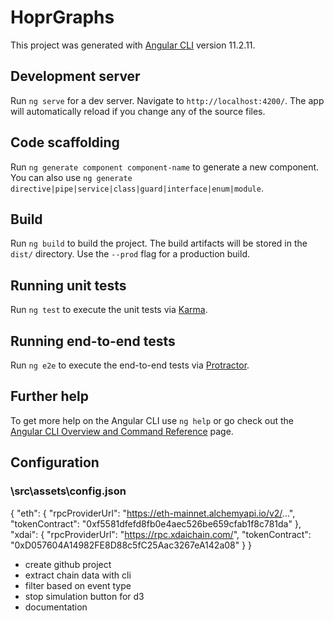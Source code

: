 # HoprGraphs

This project was generated with [Angular CLI](https://github.com/angular/angular-cli) version 11.2.11.

## Development server

Run `ng serve` for a dev server. Navigate to `http://localhost:4200/`. The app will automatically reload if you change any of the source files.

## Code scaffolding

Run `ng generate component component-name` to generate a new component. You can also use `ng generate directive|pipe|service|class|guard|interface|enum|module`.

## Build

Run `ng build` to build the project. The build artifacts will be stored in the `dist/` directory. Use the `--prod` flag for a production build.

## Running unit tests

Run `ng test` to execute the unit tests via [Karma](https://karma-runner.github.io).

## Running end-to-end tests

Run `ng e2e` to execute the end-to-end tests via [Protractor](http://www.protractortest.org/).

## Further help

To get more help on the Angular CLI use `ng help` or go check out the [Angular CLI Overview and Command Reference](https://angular.io/cli) page.

## Configuration

### \src\assets\config.json

{
  "eth": {
    "rpcProviderUrl": "https://eth-mainnet.alchemyapi.io/v2/...",
    "tokenContract": "0xf5581dfefd8fb0e4aec526be659cfab1f8c781da"
  },
  "xdai": {
    "rpcProviderUrl": "https://rpc.xdaichain.com/",
    "tokenContract": "0xD057604A14982FE8D88c5fC25Aac3267eA142a08"
  }
}

- create github project
- extract chain data with cli
- filter based on event type
- stop simulation button for d3
- documentation